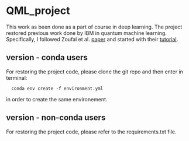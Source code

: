 # QML_project
This work as been done as a part of course in deep learning. The project restored previous work done by IBM in quantum machine learning. 
Specifically, I followed Zoufal et al. [paper](https://arxiv.org/abs/1904.00043) and started with their [tutorial](https://github.com/Qiskit/qiskit-tutorials/blob/35ff38c7ffe004bf4f5f1f2e964feb4c88d32b58/tutorials/machine_learning/04_qgans_for_loading_random_distributions.ipynb).

## version - conda users
For restoring the project code, please clone the git repo and then enter in terminal:
```
  conda env create -f environment.yml
```
in order to create the same environement.

## version - non-conda users
For restoring the project code, please refer to the requirements.txt file.


